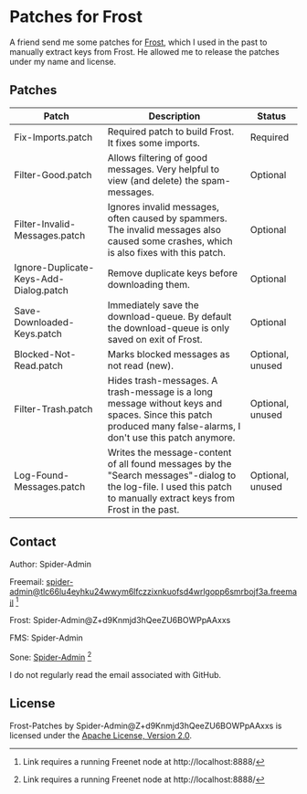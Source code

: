 # Patches for Frost

A friend send me some patches for [Frost](http://jtcfrost.sourceforge.net/), which I used in the past to manually extract keys from Frost. He allowed me to release the patches under my name and license.

## Patches

| Patch                                   | Description                                                                                                                                                          | Status           |
| --------------------------------------- | -------------------------------------------------------------------------------------------------------------------------------------------------------------------- | -----------------|
| Fix-Imports.patch                       | Required patch to build Frost. It fixes some imports.                                                                                                                | Required         |
| Filter-Good.patch                       | Allows filtering of good messages. Very helpful to view (and delete) the spam-messages.                                                                              | Optional         |
| Filter-Invalid-Messages.patch           | Ignores invalid messages, often caused by spammers. The invalid messages also caused some crashes, which is also fixes with this patch.                              | Optional         |
| Ignore-Duplicate-Keys-Add-Dialog.patch  | Remove duplicate keys before downloading them.                                                                                                                       | Optional         |
| Save-Downloaded-Keys.patch              | Immediately save the download-queue. By default the download-queue is only saved on exit of Frost.                                                                   | Optional         |
| Blocked-Not-Read.patch                  | Marks blocked messages as not read (new).                                                                                                                            | Optional, unused |
| Filter-Trash.patch                      | Hides trash-messages. A trash-message is a long message without keys and spaces. Since this patch produced many false-alarms, I don't use this patch anymore.        | Optional, unused |
| Log-Found-Messages.patch                | Writes the message-content of all found messages by the "Search messages"-dialog to the log-file. I used this patch to manually extract keys from Frost in the past. | Optional, unused |

## Contact

Author: Spider-Admin

Freemail: spider-admin@tlc66lu4eyhku24wwym6lfczzixnkuofsd4wrlgopp6smrbojf3a.freemail [^1]

Frost: Spider-Admin@Z+d9Knmjd3hQeeZU6BOWPpAAxxs

FMS: Spider-Admin

Sone: [Spider-Admin](http://localhost:8888/Sone/viewSone.html?sone=msXvLpwmDqprlrYZ5ZRZyi7VUcWQ~Wisznv9JkQuSXY) [^1]

I do not regularly read the email associated with GitHub.

## License

Frost-Patches by Spider-Admin@Z+d9Knmjd3hQeeZU6BOWPpAAxxs is licensed under the [Apache License, Version 2.0](https://www.apache.org/licenses/LICENSE-2.0).

[^1]: Link requires a running Freenet node at http://localhost:8888/
